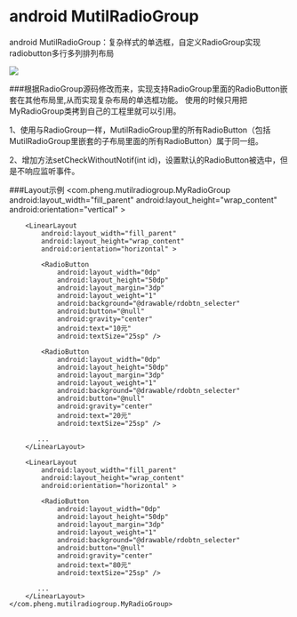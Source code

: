 # android MutilRadioGroup
android MutilRadioGroup：复杂样式的单选框，自定义RadioGroup实现radiobutton多行多列排列布局

![](https://github.com/pheng/MutilRadioGroup/blob/master/MutilRadioGrop.gif)

###根据RadioGroup源码修改而来，实现支持RadioGroup里面的RadioButton嵌套在其他布局里,从而实现复杂布局的单选框功能。
使用的时候只用把MyRadioGroup类拷到自己的工程里就可以引用。

1、使用与RadioGroup一样，MutilRadioGroup里的所有RadioButton（包括MutilRadioGroup里嵌套的子布局里面的所有RadioButton）属于同一组。

2、增加方法setCheckWithoutNotif(int id)，设置默认的RadioButton被选中，但是不响应监听事件。

###Layout示例
	<com.pheng.mutilradiogroup.MyRadioGroup
        android:layout_width="fill_parent"
        android:layout_height="wrap_content"
        android:orientation="vertical" >

        <LinearLayout
            android:layout_width="fill_parent"
            android:layout_height="wrap_content"
            android:orientation="horizontal" >

            <RadioButton
                android:layout_width="0dp"
                android:layout_height="50dp"
                android:layout_margin="3dp"
                android:layout_weight="1"
                android:background="@drawable/rdobtn_selecter"
                android:button="@null"
                android:gravity="center"
                android:text="10元"
                android:textSize="25sp" />

            <RadioButton
                android:layout_width="0dp"
                android:layout_height="50dp"
                android:layout_margin="3dp"
                android:layout_weight="1"
                android:background="@drawable/rdobtn_selecter"
                android:button="@null"
                android:gravity="center"
                android:text="20元"
                android:textSize="25sp" />

           ...
        </LinearLayout>

        <LinearLayout
            android:layout_width="fill_parent"
            android:layout_height="wrap_content"
            android:orientation="horizontal" >

            <RadioButton
                android:layout_width="0dp"
                android:layout_height="50dp"
                android:layout_margin="3dp"
                android:layout_weight="1"
                android:background="@drawable/rdobtn_selecter"
                android:button="@null"
                android:gravity="center"
                android:text="80元"
                android:textSize="25sp" />

           ...
        </LinearLayout>
    </com.pheng.mutilradiogroup.MyRadioGroup>
